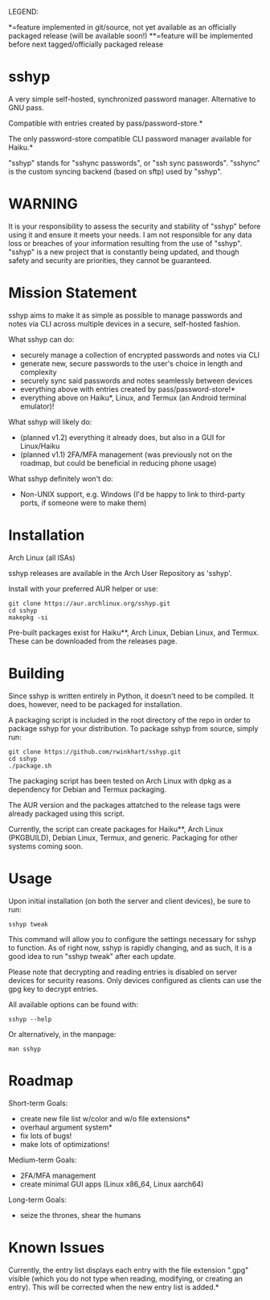 LEGEND:

*=feature implemented in git/source, not yet available as an officially packaged release (will be available soon!)
**=feature will be implemented before next tagged/officially packaged release
# sshyp
A very simple self-hosted, synchronized password manager. Alternative to GNU pass.

Compatible with entries created by pass/password-store.*

The only password-store compatible CLI password manager available for Haiku.*

"sshyp" stands for "sshync passwords", or "ssh sync passwords".
"sshync" is the custom syncing backend (based on sftp) used by "sshyp".

# WARNING
It is your responsibility to assess the security and stability of "sshyp" before using it and ensure it meets your needs.
I am not responsible for any data loss or breaches of your information resulting from the use of "sshyp".
"sshyp" is a new project that is constantly being updated, and though safety and security are priorities, they cannot be guaranteed.

# Mission Statement
sshyp aims to make it as simple as possible to manage passwords and notes via CLI across multiple devices in a secure, self-hosted fashion.

What sshyp can do:

- securely manage a collection of encrypted passwords and notes via CLI
- generate new, secure passwords to the user's choice in length and complexity
- securely sync said passwords and notes seamlessly between devices
- everything above with entries created by pass/password-store!*
- everything above on Haiku*, Linux, and Termux (an Android terminal emulator)!

What sshyp will likely do:

- (planned v1.2) everything it already does, but also in a GUI for Linux/Haiku
- (planned v1.1) 2FA/MFA management (was previously not on the roadmap, but could be beneficial in reducing phone usage)

What sshyp definitely won't do:

- Non-UNIX support, e.g. Windows (I'd be happy to link to third-party ports, if someone were to make them)

# Installation
Arch Linux (all ISAs)

sshyp releases are available in the Arch User Repository as 'sshyp'.

Install with your preferred AUR helper or use:

```
git clone https://aur.archlinux.org/sshyp.git
cd sshyp
makepkg -si
```

Pre-built packages exist for Haiku**, Arch Linux, Debian Linux, and Termux. These can be downloaded from the releases page.

# Building
Since sshyp is written entirely in Python, it doesn't need to be compiled. It does, however, need to be packaged for installation.

A packaging script is included in the root directory of the repo in order to package sshyp for your distribution. To package sshyp from source, simply run:

```
git clone https://github.com/rwinkhart/sshyp.git
cd sshyp
./package.sh
```

The packaging script has been tested on Arch Linux with dpkg as a dependency for Debian and Termux packaging.

The AUR version and the packages attatched to the release tags were already packaged using this script.

Currently, the script can create packages for Haiku**, Arch Linux (PKGBUILD), Debian Linux, Termux, and generic. Packaging for other systems coming soon.

# Usage
Upon initial installation (on both the server and client devices), be sure to run:

```
sshyp tweak
```

This command will allow you to configure the settings necessary for sshyp to function.
As of right now, sshyp is rapidly changing, and as such, it is a good idea to run "sshyp tweak" after each update.

Please note that decrypting and reading entries is disabled on server devices for security reasons. Only devices configured as clients can use the gpg key to decrypt entries.

All available options can be found with:

```
sshyp --help
```

Or alternatively, in the manpage:

```
man sshyp
```

# Roadmap
Short-term Goals:

- create new file list w/color and w/o file extensions*
- overhaul argument system*
- fix lots of bugs!
- make lots of optimizations!

Medium-term Goals:

- 2FA/MFA management
- create minimal GUI apps (Linux x86_64, Linux aarch64)

Long-term Goals:

- seize the thrones, shear the humans

# Known Issues
Currently, the entry list displays each entry with the file extension ".gpg" visible (which you do not type when reading, modifying, or creating an entry). This will be corrected when the new entry list is added.*
